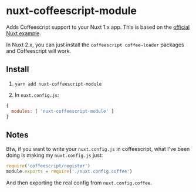 # nuxt-coffeescript-module

Adds Coffeescript support to your Nuxt 1.x app.  This is based on the [official Nuxt example](https://github.com/nuxt/nuxt.js/blob/dev/examples/coffeescript/modules/coffeescript.js).

In Nuxt 2.x, you can just install the `coffeescript coffee-loader` packages and Coffeescript will work.

## Install

1. `yarn add nuxt-coffeescript-module`

2. In `nuxt.config.js`:

```js
{
  modules: [ 'nuxt-coffeescript-module' ]
}
```

## Notes

Btw, if you want to write your `nuxt.config.js` in coffeescript, what I've been doing is making my `nuxt.config.js` just: 

```js
require('coffeescript/register')
module.exports = require('./nuxt.config.coffee')
```

And then exporting the real config from `nuxt.config.coffee`.
